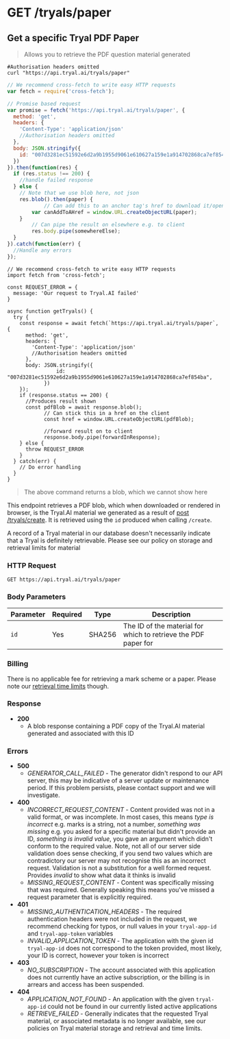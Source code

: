 # <span class="get">GET</span> /tryals/paper

## Get a specific Tryal PDF Paper

> Allows you to retrieve the PDF question material generated

```shell
#Authorisation headers omitted
curl "https://api.tryal.ai/tryals/paper"
```

```javascript
// We recommend cross-fetch to write easy HTTP requests
var fetch = require('cross-fetch');

// Promise based request
var promise = fetch('https://api.tryal.ai/tryals/paper', {
  method: 'get',
  headers: {
    'Content-Type': 'application/json'
    //Authorisation headers omitted
  }, 
  body: JSON.stringify({
    id: "007d3281ec51592e6d2a9b1955d9061e610627a159e1a914702868ca7ef854ba",
  })
}).then(function(res) {
  if (res.status !== 200) {
    //handle failed response
  } else {
    // Note that we use blob here, not json
    res.blob().then(paper) {
			// Can add this to an anchor tag's href to download it/open it in browser
    	var canAddToAHref = window.URL.createObjectURL(paper);
    }
		// Can pipe the result on elsewhere e.g. to client
		res.body.pipe(somewhereElse);
  }
}).catch(function(err) {
  //Handle any errors
});
```

```javascript--ESNext
// We recommend cross-fetch to write easy HTTP requests
import fetch from 'cross-fetch';

const REQUEST_ERROR = {
  message: 'Our request to Tryal.AI failed'
}

async function getTryals() {
  try {
    const response = await fetch(`https://api.tryal.ai/tryals/paper`, {
      method: 'get',
      headers: {
        'Content-Type': 'application/json'
        //Authorisation headers omitted
      },
      body: JSON.stringify({
				id: "007d3281ec51592e6d2a9b1955d9061e610627a159e1a914702868ca7ef854ba",
			})
    });
    if (response.status == 200) {
      //Produces result shown
      const pdfBlob = await response.blob();
			// Can stick this in a href on the client
			const href = window.URL.createObjectURL(pdfBlob);

			//forward result on to client
			response.body.pipe(forwardInResponse);
    } else {
      throw REQUEST_ERROR
    }
  } catch(err) {
    // Do error handling
  }
}
```

> The above command returns a blob, which we cannot show here

This endpoint retrieves a PDF blob, which when downloaded or rendered in browser, is the Tryal.AI
material we generated as a result of [<span class="post">post</span> /tryals/create](#post-tryals-create). It is retrieved using the `id` produced when calling `/create`. 

<aside class="notice">
  A record of a Tryal material in our database doesn't necessarily indicate that a Tryal is 
  definitely retrievable. Please see our policy on storage and retrieval limits for material 
</aside>

### HTTP Request

`GET https://api.tryal.ai/tryals/paper`

### Body Parameters

Parameter | Required | Type | Description 
--------- | ------- | ----- | -----------
`id` | Yes | SHA256 | The ID of the material for which to retrieve the PDF paper for

### Billing

There is no applicable fee for retrieving a mark scheme or a paper. Please note our [retrieval time limits](#storage-and-retrieval) though.

### Response
- **200**
  - A blob response containing a PDF copy of the Tryal.AI material generated and associated with this ID

### Errors
- **500**
  - *GENERATOR_CALL_FAILED* - The generator didn't respond to our API server, this may be indicative of a server
    update or maintenance period. If this problem persists, please contact support and we will investigate.
- **400**
  - *INCORRECT_REQUEST_CONTENT* - Content provided was not in a valid format, or was incomplete. In 
    most cases, this means *type is incorrect* e.g. marks is a string, not a number, *something was missing*
    e.g. you asked for a specific material but didn't provide an ID, *something is invalid value*, you gave
    an argument which didn't conform to the required value.
    Note, not all of our server side validation does sense checking, if you send two values which are contradictory
    our server may not recognise this as an incorrect request. Validation is not a substitution for a well formed
    request. Provides *invalid* to show what data it thinks is invalid
  - *MISSING_REQUEST_CONTENT* - Content was specifically missing that was required. Generally speaking this means
    you've missed a request parameter that is explicitly required.
- **401**
  - *MISSING_AUTHENTICATION_HEADERS* - The required authentication headers were not included in the
    request, we recommend checking for typos, or null values in your `tryal-app-id` and `tryal-app-token`
    variables
  - *INVALID_APPLICATION_TOKEN* - The application with the given id `tryal-app-id` does not correspond to
    the token provided, most likely, your ID is correct, however your token is incorrect
- **403**
  - *NO_SUBSCRIPTION* - The account associated with this application does not currently have an active
    subscription, or the billing is in arrears and access has been suspended.
- **404**
  - *APPLICATION_NOT_FOUND* - An application with the given `tryal-app-id` could not be found in our
    currently listed active applications
  - *RETRIEVE_FAILED* - Generally indicates that the requested Tryal material, or associated metadata is no longer
    available, see our policies on Tryal material storage and retrieval and time limits.  


